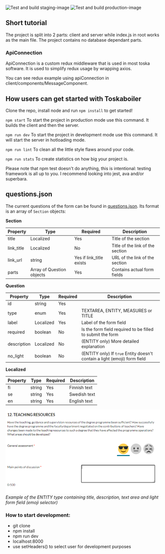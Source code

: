 ![Test and build staging-image](https://github.com/UniversityOfHelsinkiCS/lomake/workflows/Test%20and%20build%20staging-image/badge.svg)
![Test and build production-image](https://github.com/UniversityOfHelsinkiCS/lomake/workflows/Test%20and%20build%20production-image/badge.svg)

## Short tutorial

The project is split into 2 parts: client and server while index.js in root works as the main file. The project contains no database dependant parts.

### ApiConnection

ApiConnection is a custom redux middleware that is used in most toska software. It is used to simplify redux usage by wrapping axios.

You can see redux example using apiConnection in client/components/MessageComponent.

## How users can get started with Toskaboiler

Clone the repo, install node and run `npm install` to get started!

`npm start`
To start the project in production mode use this command. It builds the client and then the server.

`npm run dev`
To start the project in development mode use this command. It will start the server in hotloading mode.

`npm run lint`
To clean all the little style flaws around your code.

`npm run stats`
To create statistics on how big your project is.

Please note that npm test doesn't do anything, this is intentional: testing framework is all up to you. I recommend looking into jest, ava and/or superbara.

## questions.json

The current questions of the form can be found in [questions.json](https://github.com/UniversityOfHelsinkiCS/lomake/blob/master/client/questions.json). Its format is an array of `Section` objects:

**Section**

| Property   | Type                      | Required                 | Description                      |
| ---------- | ------------------------- | ------------------------ | -------------------------------- |
| title      | Localized                 | Yes                      | Title of the section             |
| link_title | Localized                 | No                       | Title of the link of the section |
| link_url   | string                    | Yes if link_title exists | URL of the link of the section   |
| parts      | Array of Question objects | Yes                      | Contains actual form fields      |

**Question**

| Property    | Type      | Required | Description                                                               |
| ----------- | --------- | -------- | ------------------------------------------------------------------------- |
| id          | string    | Yes      |
| type        | enum      | Yes      | TEXTAREA, ENTITY, MEASURES or TITLE                                       |
| label       | Localized | Yes      | Label of the form field                                                   |
| required    | boolean   | No       | Is the form field required to be filled to submit the form                |
| description | Localized | No       | (ENTITY only) More detailed explanation                                   |
| no_light    | boolean   | No       | (ENTITY only) If `true` Entity doesn't contain a light (emoji) form field |

**Localized**

| Property | Type   | Required | Description  |
| -------- | ------ | -------- | ------------ |
| fi       | string | Yes      | Finnish text |
| se       | string | Yes      | Swedish text |
| en       | string | Yes      | English text |

![Example of an entity](https://raw.githubusercontent.com/UniversityOfHelsinkiCS/lomake/master/entity_example.png)
_Example of the ENTITY type containing title, description, text area and light form field (emoji selector)_

### How to start development:

- git clone
- npm install
- npm run dev
- localhost:8000
- use setHeaders() to select user for development purposes
